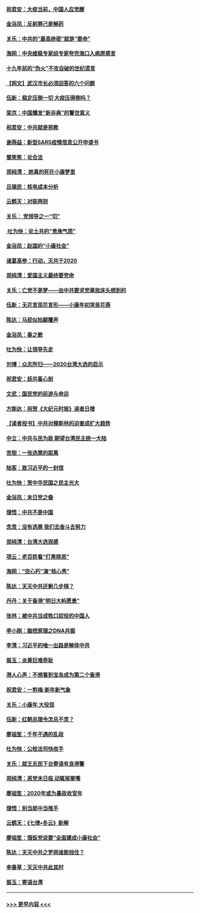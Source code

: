 #### [祝君安：大疫当前，中国人应觉醒](../pages/nsc993/n11821946.md?t=01261931) 
#### [金浴凤：反躬罪己是解药](../pages/nsc993/n11820280.md?t=01261931) 
#### [关乐：中共的“最高绝密”就是“要命”](../pages/nsc993/n11816946.md?t=01261931) 
#### [海网：中央维稳专家组专家夸完海口入病房感言](../pages/nsc993/n11815138.md?t=01261931) 
#### [十九年前的“伪火”不攻自破的世纪谎言](../pages/nsc993/n11813238.md?t=01261931) 
#### [【网文】武汉市长必须回答的六个问题](../pages/nsc993/n11813848.md?t=01261931) 
#### [伍新：稳定压倒一切 大疫压得倒吗？](../pages/nsc993/n11812634.md?t=01261931) 
#### [梁京：中国爆发“新非典”的警世意义](../pages/nsc993/n11812554.md?t=01261931) 
#### [祝君安：中共就是邪教](../pages/nsc993/n11812431.md?t=01261931) 
#### [谢燕益：新型SARS疫情信息公开申请书](../pages/nsc993/n11808840.md?t=01261931) 
#### [蜀笑笑：论合法](../pages/nsc993/n11808064.md?t=01261931) 
#### [郑纯清： 她真的死在小康梦里](../pages/nsc993/n11806623.md?t=01261931) 
#### [吕锡民：核电成本分析](../pages/nsc993/n11806284.md?t=01261931) 
#### [云鹤天：对联两则](../pages/nsc993/n11805957.md?t=01261931) 
#### [关乐： 党领导之一“切”](../pages/nsc993/n11804505.md?t=01261931) 
#### [ 吐为快：论土共的“贵族气质”](../pages/nsc993/n11804490.md?t=01261931) 
#### [金浴凤：赵国的“小康社会”](../pages/nsc993/n11804452.md?t=01261931) 
#### [诸葛高参：行动，灭共于2020](../pages/nsc993/n11804120.md?t=01261931) 
#### [郑纯清：爱国主义最终要党命](../pages/nsc993/n11802197.md?t=01261931) 
#### [关乐：亡党不是梦——由中共要求党章放床头想到的](../pages/nsc993/n11802156.md?t=01261931) 
#### [伍新：无花言现花言形——小康年初哭吴花燕](../pages/nsc993/n11800044.md?t=01261931) 
#### [陈达：马屁似拍颠覆声](../pages/nsc993/n11800010.md?t=01261931) 
#### [金浴凤：春之歌](../pages/nsc993/n11797687.md?t=01261931) 
#### [吐为快：让领导先走](../pages/nsc993/n11797512.md?t=01261931) 
#### [刘博：众志所归——2020台湾大选的启示](../pages/nsc993/n11796878.md?t=01261931) 
#### [祝君安：妖共畜心剖](../pages/nsc993/n11794273.md?t=01261931) 
#### [文武：国民党的前途与命运](../pages/nsc993/n11794198.md?t=01261931) 
#### [方能达：祝贺《大纪元时报》读者日增](../pages/nsc993/n11793807.md?t=01261931) 
#### [【读者投书】中共对穆斯林的迫害成扩大趋势](../pages/nsc993/n11791371.md?t=01261931) 
#### [中立：中共与民为敌 期望台湾民主统一大陆](../pages/nsc993/n11790392.md?t=01261931) 
#### [苦胆：一张选票的距离](../pages/nsc993/n11788914.md?t=01261931) 
#### [陆客：致习近平的一封信](../pages/nsc993/n11788867.md?t=01261931) 
#### [吐为快：贺中华民国之民主光大](../pages/nsc993/n11788618.md?t=01261931) 
#### [金浴凤：末日党之像](../pages/nsc993/n11787475.md?t=01261931) 
#### [理悟：中共不是中国](../pages/nsc993/n11787463.md?t=01261931) 
#### [念贲：没有选票  我们去奋斗去努力](../pages/nsc993/n11787398.md?t=01261931) 
#### [郑纯清：台湾大选观感](../pages/nsc993/n11786210.md?t=01261931) 
#### [项云：老百姓看“打黑除恶”](../pages/nsc993/n11785398.md?t=01261931) 
#### [海网：“空心朽”演“核心秀”](../pages/nsc993/n11783874.md?t=01261931) 
#### [陈达：天灭中共还剩几步棋？](../pages/nsc993/n11783719.md?t=01261931) 
#### [丹丹：关于香港“明日大屿愿景”](../pages/nsc993/n11783273.md?t=01261931) 
#### [张林：被中共当成牲口奴役的中国人](../pages/nsc993/n11782397.md?t=01261931) 
#### [李小刚：脑控原理之DNA共振](../pages/nsc993/n11780962.md?t=01261931) 
#### [李清：习近平的唯一出路是解体中共](../pages/nsc993/n11780866.md?t=01261931) 
#### [振玉：炎黄巨难奇耻](../pages/nsc993/n11779632.md?t=01261931) 
#### [港人心声：不想看到宝岛成为第二个香港](../pages/nsc993/n11778817.md?t=01261931) 
#### [祝君安：一剪梅‧新年新气象](../pages/nsc993/n11776340.md?t=01261931) 
#### [关乐：小康年 大役现](../pages/nsc993/n11774213.md?t=01261931) 
#### [伍新：红朝总理令怎总不灵？](../pages/nsc993/n11770813.md?t=01261931) 
#### [廖祖笙：千年不遇的乱政](../pages/nsc993/n11770373.md?t=01261931) 
#### [吐为快：公检法司快收手](../pages/nsc993/n11770359.md?t=01261931) 
#### [关乐：就王志民下台寄语有良港警](../pages/nsc993/n11769903.md?t=01261931) 
#### [郑纯清：恶党末日临 动辄挨掌嘴](../pages/nsc993/n11769356.md?t=01261931) 
#### [廖祖笙：2020年或为暴政收官年](../pages/nsc993/n11768216.md?t=01261931) 
#### [理悟：别当郎中当推手](../pages/nsc993/n11768243.md?t=01261931) 
#### [云鹤天：《七律▪冬云》新解](../pages/nsc993/n11768204.md?t=01261931) 
#### [廖祖笙：饿饭党说要“全面建成小康社会”](../pages/nsc993/n11767482.md?t=01261931) 
#### [陈达：天灭中共之罗网谁能挡住？](../pages/nsc993/n11767465.md?t=01261931) 
#### [李春草：天灭中共此其时](../pages/nsc993/n11767452.md?t=01261931) 
#### [振玉：寄语台湾](../pages/nsc993/n11767432.md?t=01261931) 

----
#### [ >>> 更早内容 <<< ](../indexes/nsc993-earlier.md)
